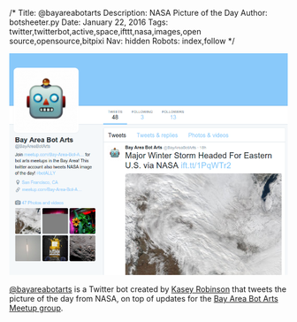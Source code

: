 /*
Title: @bayareabotarts
Description: NASA Picture of the Day
Author: botsheeter.py
Date: January 22, 2016
Tags: twitter,twitterbot,active,space,ifttt,nasa,images,open source,opensource,bitpixi
Nav: hidden
Robots: index,follow
*/

[![](/content/bots/twitterbots/images/bayareabotarts.png)](https://www.twitter.com/bayareabotarts)

[@bayareabotarts](https://www.twitter.com/bayareabotarts) is a Twitter bot created by [Kasey Robinson](https://twitter.com/www.twitter.com/bitpixi) that tweets the picture of the day from NASA, on top of updates for the [Bay Area Bot Arts Meetup group](http://www.meetup.com/Bay-Area-Bot-Arts/).

